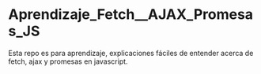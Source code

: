 # Aprendizaje_Fetch__AJAX_Promesas_JS
Esta repo es para aprendizaje, explicaciones fáciles de entender acerca de fetch, ajax y promesas en javascript.

